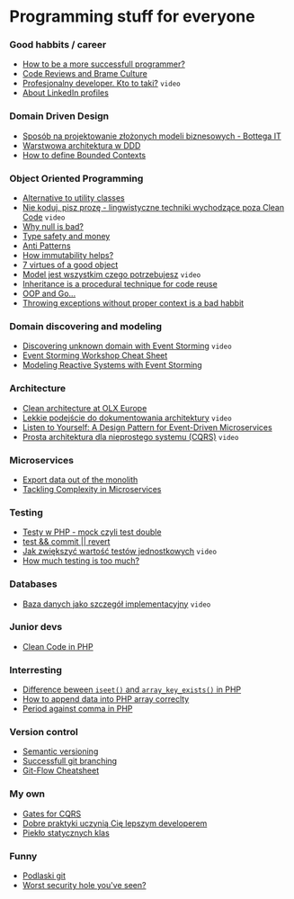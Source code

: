 # Programming stuff for everyone


### Good habbits / career
- [How to be a more successfull programmer?](https://www.yegor256.com/2018/11/27/you-can-do-better.html)
- [Code Reviews and Brame Culture](http://verraes.net/2016/04/code-reviews-and-blame-culture/)
- [Profesjonalny developer. Kto to taki?](https://www.youtube.com/watch?v=SqekVVJDyB8) `video`
- [About LinkedIn profiles](https://zef.me/i-just-reviewed-100-linkedin-profiles-86c4a9bacdd3)


### Domain Driven Design
- [Sposób na projektowanie złożonych modeli biznesowych - Bottega IT](https://bottega.com.pl/pdf/materialy/sdj-ddd.pdf)
- [Warstwowa architektura w DDD](http://tswiackiewicz.github.io/inside-the-source-code/architecture/ddd-layered-architecture/)
- [How to define Bounded Contexts](https://codeburst.io/ddd-strategic-patterns-how-to-define-bounded-contexts-2dc70927976e)


### Object Oriented Programming
- [Alternative to utility classes](https://www.yegor256.com/2014/05/05/oop-alternative-to-utility-classes.html)
- [Nie koduj, pisz prozę - lingwistyczne techniki wychodzące poza Clean Code](https://www.youtube.com/watch?v=CKONKZLmMwk) `video`
- [Why null is bad?](https://www.yegor256.com/2014/05/13/why-null-is-bad.html)
- [Type safety and money](http://verraes.net/2016/02/type-safety-and-money/)
- [Anti Patterns](https://www.yegor256.com/2014/09/10/anti-patterns-in-oop.html)
- [How immutability helps?](https://www.yegor256.com/2014/11/07/how-immutability-helps.html)
- [7 virtues of a good object](https://www.yegor256.com/2014/11/20/seven-virtues-of-good-object.html)
- [Model jest wszystkim czego potrzebujesz](https://www.youtube.com/watch?v=iaLeKHbspLg) `video`
- [Inheritance is a procedural technique for code reuse](https://www.yegor256.com/2016/09/13/inheritance-is-procedural.html)
- [OOP and Go...](https://medium.com/behancetech/oop-and-go-sorta-c6682359a41b)
- [Throwing exceptions without proper context is a bad habbit](https://www.yegor256.com/2015/12/01/rethrow-exceptions.html)


### Domain discovering and modeling
- [Discovering unknown domain with Event Storming](https://www.youtube.com/watch?v=dhoXYRqghws) `video`
- [Event Storming Workshop Cheat Sheet](https://github.com/wwerner/event-storming-cheatsheet)
- [Modeling Reactive Systems with Event Storming](https://blog.redelastic.com/corporate-arts-crafts-modelling-reactive-systems-with-event-storming-73c6236f5dd7)


### Architecture
- [Clean architecture at OLX Europe](https://tech.olx.com/clean-architecture-at-olx-europe-f0501c37f09d)
- [Lekkie podejście do dokumentowania architektury](https://www.youtube.com/watch?v=FoMEgnMKhK0) `video`
- [Listen to Yourself: A Design Pattern for Event-Driven Microservices](https://medium.com/@odedia/listen-to-yourself-design-pattern-for-event-driven-microservices-16f97e3ed066)
- [Prosta architektura dla nieprostego systemu (CQRS)](https://www.youtube.com/watch?v=Emr4jkhW9L4) `video`


### Microservices
- [Export data out of the monolith](https://divad4686.github.io/2018/11/26/microservices-techniques.html)
- [Tackling Complexity in Microservices](https://vladikk.com/2018/02/28/microservices/)


### Testing
- [Testy w PHP - mock czyli test double](https://zawarstwaabstrakcji.pl/20181005-testy-php-mock-czyli-test-double/)
- [test && commit || revert](https://medium.com/@kentbeck_7670/test-commit-revert-870bbd756864)
- [Jak zwiększyć wartość testów jednostkowych](https://www.youtube.com/watch?v=smK6gCvafJE) `video`
- [How much testing is too much?](http://verraes.net/2014/12/how-much-testing-is-too-much/)


### Databases
- [Baza danych jako szczegół implementacyjny](https://www.youtube.com/watch?v=Vgj-qAgOlIQ) `video`


### Junior devs
- [Clean Code in PHP](https://github.com/jupeter/clean-code-php)


### Interresting
- [Difference beween `iseet()` and `array_key_exists()` in PHP](https://stackoverflow.com/questions/3210935/difference-between-isset-and-array-key-exists)
- [How to append data into PHP array correclty](https://stackoverflow.com/questions/559844/whats-better-to-use-in-php-array-value-or-array-pusharray-value/559859#559859)
- [Period against comma in PHP](https://stackoverflow.com/questions/1466408/difference-between-period-and-comma-when-concatenating-with-echo-versus-return)


### Version control
- [Semantic versioning](https://semver.org/)
- [Successfull git branching](https://nvie.com/posts/a-successful-git-branching-model/)
- [Git-Flow Cheatsheet](https://danielkummer.github.io/git-flow-cheatsheet/)


### My own
- [Gates for CQRS](https://medium.com/docplanner-tech/goalkeeper-the-guardian-of-a-correct-execution-of-commands-aefeeafc3565)
- [Dobre praktyki uczynią Cię lepszym developerem](https://medium.com/docplanner-tech/dobre-praktyki-uczyni%C4%85-ci%C4%99-lepszym-developerem-8741be404960)
- [Piekło statycznych klas](https://medium.com/docplanner-tech/z%C5%82o-ca%C5%82ego-%C5%9Bwiata-umieszczone-w-klasach-statycznych-46704731398)


### Funny
- [Podlaski git](https://github.com/maciejkorsan/podlaskigit)
- [Worst security hole you've seen?](https://stackoverflow.com/questions/1469899/worst-security-hole-youve-seen)
